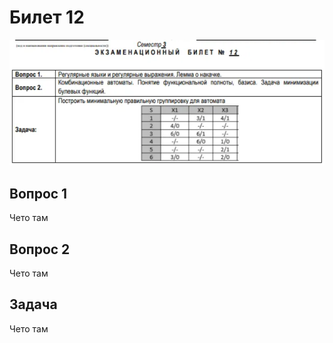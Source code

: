 
# Билет 12

![image.png](2f63c7eb-d179-4e3f-87c2-02ee3e8e1628.png)

## Вопрос 1

Чето там

## Вопрос 2

Чето там

## Задача

Чето там
